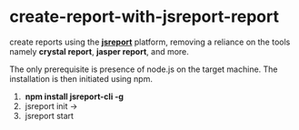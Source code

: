 # create-report-with-jsreport-report

create reports using the <b><a href="https://jsreport.net/">jsreport</a></b> platform, removing a reliance on the tools namely <b>crystal report</b>, <b>jasper report</b>, and more.


<div>
  <span>The only prerequisite is presence of node.js on the target machine. The installation is then initiated using npm.</span>
  </br>
  <p>
      <ol>
        <li>&nbsp;<b>npm install jsreport-cli -g</b></li>
        <li>&nbsp;jsreport init &rarr;</li>
        <li>&nbsp;jsreport start</li>
  </ol>
  </p>
</div>
